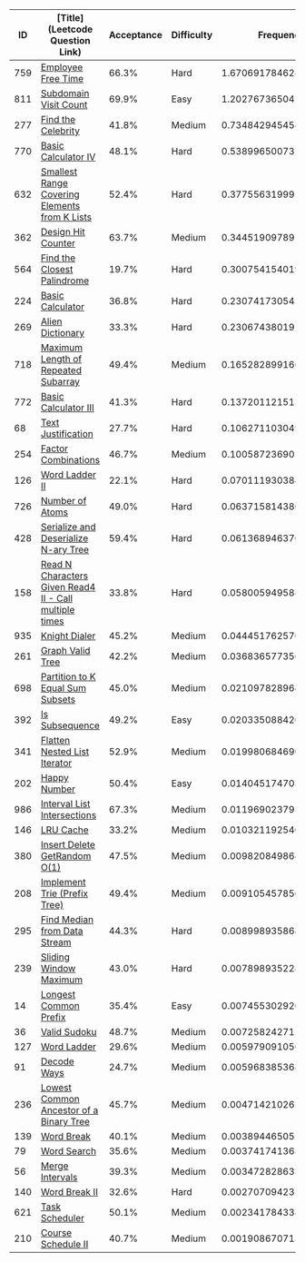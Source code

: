 |ID|[Title](Leetcode Question Link)|Acceptance|Difficulty|Frequency|
|----|-----|----|---|---|
|759|[Employee Free Time]( https://leetcode.com/problems/employee-free-time)|66.3%|Hard|1.6706917846283542|
|811|[Subdomain Visit Count]( https://leetcode.com/problems/subdomain-visit-count)|69.9%|Easy|1.2027673650415363|
|277|[Find the Celebrity]( https://leetcode.com/problems/find-the-celebrity)|41.8%|Medium|0.7348429454547184|
|770|[Basic Calculator IV]( https://leetcode.com/problems/basic-calculator-iv)|48.1%|Hard|0.538996500732687|
|632|[Smallest Range Covering Elements from K Lists]( https://leetcode.com/problems/smallest-range-covering-elements-from-k-lists)|52.4%|Hard|0.37755631999108785|
|362|[Design Hit Counter]( https://leetcode.com/problems/design-hit-counter)|63.7%|Medium|0.34451909789108437|
|564|[Find the Closest Palindrome]( https://leetcode.com/problems/find-the-closest-palindrome)|19.7%|Hard|0.3007541540191337|
|224|[Basic Calculator]( https://leetcode.com/problems/basic-calculator)|36.8%|Hard|0.23074173054528113|
|269|[Alien Dictionary]( https://leetcode.com/problems/alien-dictionary)|33.3%|Hard|0.2306743801916798|
|718|[Maximum Length of Repeated Subarray]( https://leetcode.com/problems/maximum-length-of-repeated-subarray)|49.4%|Medium|0.16528289916664798|
|772|[Basic Calculator III]( https://leetcode.com/problems/basic-calculator-iii)|41.3%|Hard|0.13720112151348504|
|68|[Text Justification]( https://leetcode.com/problems/text-justification)|27.7%|Hard|0.10627110304957266|
|254|[Factor Combinations]( https://leetcode.com/problems/factor-combinations)|46.7%|Medium|0.10058723690516862|
|126|[Word Ladder II]( https://leetcode.com/problems/word-ladder-ii)|22.1%|Hard|0.07011193038456472|
|726|[Number of Atoms]( https://leetcode.com/problems/number-of-atoms)|49.0%|Hard|0.06371581438610768|
|428|[Serialize and Deserialize N-ary Tree]( https://leetcode.com/problems/serialize-and-deserialize-n-ary-tree)|59.4%|Hard|0.06136894637629212|
|158|[Read N Characters Given Read4 II - Call multiple times]( https://leetcode.com/problems/read-n-characters-given-read4-ii-call-multiple-times)|33.8%|Hard|0.05800594958851697|
|935|[Knight Dialer]( https://leetcode.com/problems/knight-dialer)|45.2%|Medium|0.04445176257083384|
|261|[Graph Valid Tree]( https://leetcode.com/problems/graph-valid-tree)|42.2%|Medium|0.03683657735649026|
|698|[Partition to K Equal Sum Subsets]( https://leetcode.com/problems/partition-to-k-equal-sum-subsets)|45.0%|Medium|0.02109782896463587|
|392|[Is Subsequence]( https://leetcode.com/problems/is-subsequence)|49.2%|Easy|0.02033508842008217|
|341|[Flatten Nested List Iterator]( https://leetcode.com/problems/flatten-nested-list-iterator)|52.9%|Medium|0.019980684690483426|
|202|[Happy Number]( https://leetcode.com/problems/happy-number)|50.4%|Easy|0.014045174703047602|
|986|[Interval List Intersections]( https://leetcode.com/problems/interval-list-intersections)|67.3%|Medium|0.011969023795320735|
|146|[LRU Cache]( https://leetcode.com/problems/lru-cache)|33.2%|Medium|0.010321192540274932|
|380|[Insert Delete GetRandom O(1)]( https://leetcode.com/problems/insert-delete-getrandom-o1)|47.5%|Medium|0.009820849864094454|
|208|[Implement Trie (Prefix Tree)]( https://leetcode.com/problems/implement-trie-prefix-tree)|49.4%|Medium|0.009105457856626612|
|295|[Find Median from Data Stream]( https://leetcode.com/problems/find-median-from-data-stream)|44.3%|Hard|0.00899893586856953|
|239|[Sliding Window Maximum]( https://leetcode.com/problems/sliding-window-maximum)|43.0%|Hard|0.007898935224534491|
|14|[Longest Common Prefix]( https://leetcode.com/problems/longest-common-prefix)|35.4%|Easy|0.00745530292090591|
|36|[Valid Sudoku]( https://leetcode.com/problems/valid-sudoku)|48.7%|Medium|0.007258242715805398|
|127|[Word Ladder]( https://leetcode.com/problems/word-ladder)|29.6%|Medium|0.005979091056058075|
|91|[Decode Ways]( https://leetcode.com/problems/decode-ways)|24.7%|Medium|0.005968385368349129|
|236|[Lowest Common Ancestor of a Binary Tree]( https://leetcode.com/problems/lowest-common-ancestor-of-a-binary-tree)|45.7%|Medium|0.004714210262726446|
|139|[Word Break]( https://leetcode.com/problems/word-break)|40.1%|Medium|0.003894465052690167|
|79|[Word Search]( https://leetcode.com/problems/word-search)|35.6%|Medium|0.003741741363018696|
|56|[Merge Intervals]( https://leetcode.com/problems/merge-intervals)|39.3%|Medium|0.0034728286335985107|
|140|[Word Break II]( https://leetcode.com/problems/word-break-ii)|32.6%|Hard|0.0027070942357783584|
|621|[Task Scheduler]( https://leetcode.com/problems/task-scheduler)|50.1%|Medium|0.002341784338144407|
|210|[Course Schedule II]( https://leetcode.com/problems/course-schedule-ii)|40.7%|Medium|0.0019086707135282834|
